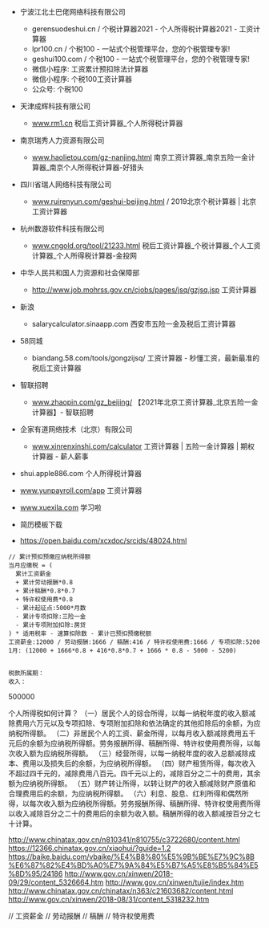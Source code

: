 - 宁波江北土巴佬网络科技有限公司
  - gerensuodeshui.cn / 个税计算器2021 - 个人所得税计算器2021 - 工资计算器
  - lpr100.cn / 个税100 - 一站式个税管理平台，您的个税管理专家!
  - geshui100.com / 个税100 - 一站式个税管理平台，您的个税管理专家!
  - 微信小程序: 工资累计预扣除法计算器
  - 微信小程序: 个税100工资计算器
  - 公众号: 个税100
- 天津成辉科技有限公司
  - www.rm1.cn 税后工资计算器_个人所得税计算器
- 南京瑞秀人力资源有限公司
  - www.haolietou.com/gz-nanjing.html 南京工资计算器_南京五险一金计算器_南京个人所得税计算器-好猎头
- 四川省瑞人网络科技有限公司
  - www.ruirenyun.com/geshui-beijing.html / 2019北京个税计算器 | 北京工资计算器
- 杭州数游软件科技有限公司
  - www.cngold.org/tool/21233.html 税后工资计算器_个税计算器_个人工资计算器_个人所得税计算器-金投网
- 中华人民共和国人力资源和社会保障部
  - http://www.job.mohrss.gov.cn/cjobs/pages/jsq/gzjsq.jsp 工资计算器
- 新浪
  - salarycalculator.sinaapp.com 西安市五险一金及税后工资计算器
- 58同城
  - biandang.58.com/tools/gongzijsq/ 工资计算器 - 秒懂工资，最新最准的税后工资计算器
- 智联招聘
  - www.zhaopin.com/gz_beijing/ 【2021年北京工资计算器_北京五险一金计算器】- 智联招聘
- 企家有道网络技术（北京）有限公司
  - www.xinrenxinshi.com/calculator 工资计算器 | 五险一金计算器 | 期权计算器 - 薪人薪事
- shui.apple886.com 个人所得税计算器
- www.yunpayroll.com/app 工资计算器


- www.xuexila.com 学习啦
- 简历模板下载

- https://open.baidu.com/xcxdoc/srcids/48024.html

```
// 累计预扣预缴应纳税所得额
当月应缴税 = (
  累计工资薪金
  + 累计劳动报酬*0.8
  + 累计稿酬*0.8*0.7
  + 特许权使用费*0.8
  - 累计起征点:5000*月数
  - 累计专项扣除:三险一金
  - 累计专项附加扣除:房贷
) * 适用税率 - 速算扣除数 - 累计已预扣预缴税额
工资薪金:12000 / 劳动报酬:1666 / 稿酬:416 / 特许权使用费:1666 / 专项扣除:5200
1月: (12000 + 1666*0.8 + 416*0.8*0.7 + 1666 * 0.8 - 5000 - 5200)


税款所属期：
收入：
```

500000

个人所得税如何计算？
（一）居民个人的综合所得，以每一纳税年度的收入额减除费用六万元以及专项扣除、专项附加扣除和依法确定的其他扣除后的余额，为应纳税所得额。
（二）非居民个人的工资、薪金所得，以每月收入额减除费用五千元后的余额为应纳税所得额。劳务报酬所得、稿酬所得、特许权使用费所得，以每次收入额为应纳税所得额。
（三）经营所得，以每一纳税年度的收入总额减除成本、费用以及损失后的余额，为应纳税所得额。
（四）财产租赁所得，每次收入不超过四千元的，减除费用八百元。四千元以上的，减除百分之二十的费用，其余额为应纳税所得额。
（五）财产转让所得，以转让财产的收入额减除财产原值和合理费用后的余额，为应纳税所得额。
（六）利息、股息、红利所得和偶然所得，以每次收入额为应纳税所得额。劳务报酬所得、稿酬所得、特许权使用费所得以收入减除百分之二十的费用后的余额为收入额。稿酬所得的收入额减按百分之七十计算。


http://www.chinatax.gov.cn/n810341/n810755/c3722680/content.html
https://12366.chinatax.gov.cn/xiaohui/?guide=1.2
https://baike.baidu.com/vbaike/%E4%B8%80%E5%9B%BE%E7%9C%8B%E6%87%82%E4%BD%A0%E7%9A%84%E5%B7%A5%E8%B5%84%E5%8D%95/24186
http://www.gov.cn/xinwen/2018-09/29/content_5326664.htm
http://www.gov.cn/xinwen/tujie/index.htm
http://www.chinatax.gov.cn/chinatax/n363/c21603682/content.html
http://www.gov.cn/xinwen/2018-08/31/content_5318232.htm


// 工资薪金
// 劳动报酬
// 稿酬
// 特许权使用费


